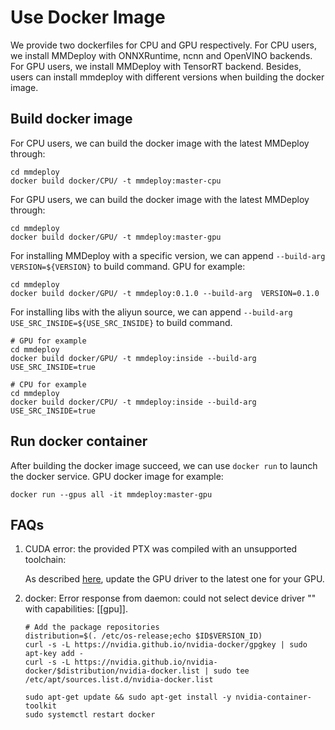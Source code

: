 # Use Docker Image

We provide two dockerfiles for CPU and GPU respectively. For CPU users, we install MMDeploy with ONNXRuntime, ncnn and OpenVINO backends. For GPU users, we install MMDeploy with TensorRT backend. Besides, users can install mmdeploy with different versions when building the docker image.

## Build docker image

For CPU users, we can build the docker image with the latest MMDeploy through:

```
cd mmdeploy
docker build docker/CPU/ -t mmdeploy:master-cpu
```

For GPU users, we can build the docker image with the latest MMDeploy through:

```
cd mmdeploy
docker build docker/GPU/ -t mmdeploy:master-gpu
```

For installing MMDeploy with a specific version, we can append `--build-arg VERSION=${VERSION}` to build command. GPU for example:

```
cd mmdeploy
docker build docker/GPU/ -t mmdeploy:0.1.0 --build-arg  VERSION=0.1.0
```

For installing libs with the aliyun source, we can append `--build-arg USE_SRC_INSIDE=${USE_SRC_INSIDE}` to build command.

```
# GPU for example
cd mmdeploy
docker build docker/GPU/ -t mmdeploy:inside --build-arg  USE_SRC_INSIDE=true

# CPU for example
cd mmdeploy
docker build docker/CPU/ -t mmdeploy:inside --build-arg  USE_SRC_INSIDE=true
```

## Run docker container

After building the docker image succeed, we can use `docker run` to launch the docker service. GPU docker image for example:

```
docker run --gpus all -it mmdeploy:master-gpu
```

## FAQs

1. CUDA error: the provided PTX was compiled with an unsupported toolchain:

   As described [here](https://forums.developer.nvidia.com/t/cuda-error-the-provided-ptx-was-compiled-with-an-unsupported-toolchain/185754), update the GPU driver to the latest one for your GPU.

2. docker: Error response from daemon: could not select device driver "" with capabilities: \[\[gpu\]\].

   ```
   # Add the package repositories
   distribution=$(. /etc/os-release;echo $ID$VERSION_ID)
   curl -s -L https://nvidia.github.io/nvidia-docker/gpgkey | sudo apt-key add -
   curl -s -L https://nvidia.github.io/nvidia-docker/$distribution/nvidia-docker.list | sudo tee /etc/apt/sources.list.d/nvidia-docker.list

   sudo apt-get update && sudo apt-get install -y nvidia-container-toolkit
   sudo systemctl restart docker
   ```
